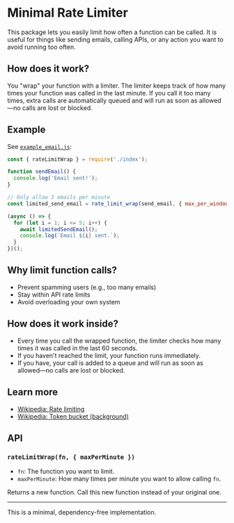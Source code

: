 # Minimal Rate Limiter

This package lets you easily limit how often a function can be called.
It is useful for things like sending emails, calling APIs, or any action you want to avoid running too often.

## How does it work?

You "wrap" your function with a limiter.
The limiter keeps track of how many times your function was called in the last minute.
If you call it too many times, extra calls are automatically queued and will run as soon as allowed—no calls are lost or blocked.

## Example

See [`example_email.js`](./example_email.js):

```js
const { rateLimitWrap } = require('./index');

function sendEmail() {
  console.log('Email sent!');
}

// Only allow 3 emails per minute
const limited_send_email = rate_limit_wrap(send_email, { max_per_window: 3, window_length: 60000 });

(async () => {
  for (let i = 1; i <= 5; i++) {
    await limitedSendEmail();
    console.log(`Email ${i} sent.`);
  }
})();
```

## Why limit function calls?

- Prevent spamming users (e.g., too many emails)
- Stay within API rate limits
- Avoid overloading your own system

## How does it work inside?

- Every time you call the wrapped function, the limiter checks how many times it was called in the last 60 seconds.
- If you haven't reached the limit, your function runs immediately.
- If you have, your call is added to a queue and will run as soon as allowed—no calls are lost or blocked.

## Learn more

- [Wikipedia: Rate limiting](https://en.wikipedia.org/wiki/Rate_limiting)
- [Wikipedia: Token bucket (background)](https://en.wikipedia.org/wiki/Token_bucket)

## API

### `rateLimitWrap(fn, { maxPerMinute })`

- `fn`: The function you want to limit.
- `maxPerMinute`: How many times per minute you want to allow calling `fn`.

Returns a new function.
Call this new function instead of your original one.

---

This is a minimal, dependency-free implementation.
